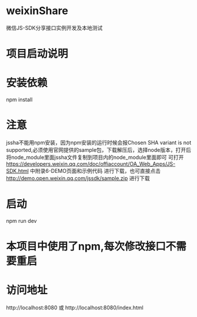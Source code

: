 # weixinShare
微信JS-SDK分享接口实例开发及本地测试

# 项目启动说明

# 安装依赖

npm install 

# 注意
jssha不能用npm安装，因为npm安装的运行时候会报Chosen SHA variant is not supported,必须使用官网提供的sample包，下载解压后，选择node版本，打开后将node_module里面jssha文件复制到项目内的node_module里面即可 可打开
https://developers.weixin.qq.com/doc/offiaccount/OA_Web_Apps/JS-SDK.html
中附录6-DEMO页面和示例代码 进行下载，也可直接点击
http://demo.open.weixin.qq.com/jssdk/sample.zip 
进行下载

# 启动

npm run dev 

# 本项目中使用了npm,每次修改接口不需要重启

# 访问地址

http://localhost:8080  或 http://localhost:8080/index.html